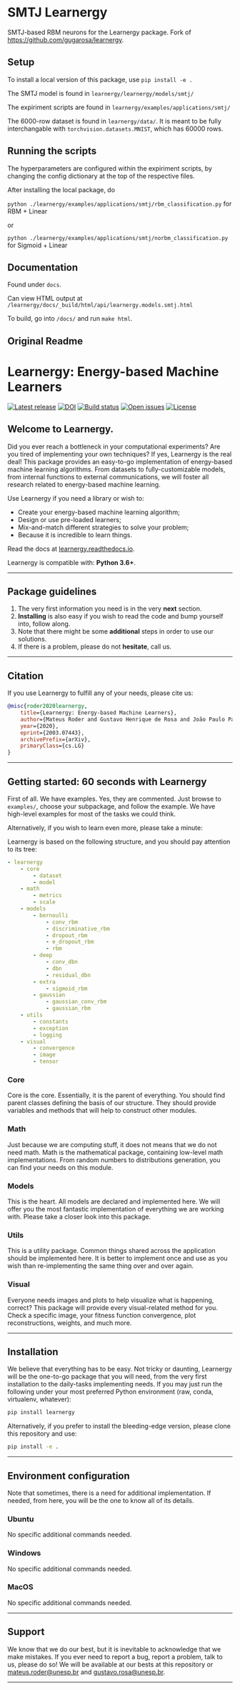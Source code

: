 # SMTJ Learnergy
SMTJ-based RBM neurons for the Learnergy package. Fork of https://github.com/gugarosa/learnergy.

## Setup
To install a local version of this package, use
`pip install -e .`

The SMTJ model is found in
`learnergy/learnergy/models/smtj/`

The expiriment scripts are found in
`learnergy/examples/applications/smtj/`

The 6000-row dataset is found in 
`learnergy/data/`.
It is meant to be fully interchangable with `torchvision.datasets.MNIST`, which has 60000 rows.

## Running the scripts

The hyperparameters are configured within the expiriment scripts, by changing the config dictionary at the top of the respective files.

After installing the local package, do

`python ./learnergy/examples/applications/smtj/rbm_classification.py` for RBM + Linear

or

`python ./learnergy/examples/applications/smtj/norbm_classification.py` for Sigmoid + Linear

## Documentation
Found under `docs`.

Can view HTML output at `/learnergy/docs/_build/html/api/learnergy.models.smtj.html`

To build, go into `/docs/` and run `make html`.

## Original Readme
# Learnergy: Energy-based Machine Learners

[![Latest release](https://img.shields.io/github/release/gugarosa/learnergy.svg)](https://github.com/gugarosa/learnergy/releases)
[![DOI](http://img.shields.io/badge/DOI-10.5281/zenodo.4390744-006DB9.svg)](https://doi.org/10.5281/zenodo.4390744)
[![Build status](https://img.shields.io/travis/com/gugarosa/learnergy/master.svg)](https://github.com/gugarosa/learnergy/releases)
[![Open issues](https://img.shields.io/github/issues/gugarosa/learnergy.svg)](https://github.com/gugarosa/learnergy/issues)
[![License](https://img.shields.io/github/license/gugarosa/learnergy.svg)](https://github.com/gugarosa/learnergy/blob/master/LICENSE)

## Welcome to Learnergy.

Did you ever reach a bottleneck in your computational experiments? Are you tired of implementing your own techniques? If yes, Learnergy is the real deal! This package provides an easy-to-go implementation of energy-based machine learning algorithms. From datasets to fully-customizable models, from internal functions to external communications, we will foster all research related to energy-based machine learning.

Use Learnergy if you need a library or wish to:

* Create your energy-based machine learning algorithm;
* Design or use pre-loaded learners;
* Mix-and-match different strategies to solve your problem;
* Because it is incredible to learn things.

Read the docs at [learnergy.readthedocs.io](https://learnergy.readthedocs.io).

Learnergy is compatible with: **Python 3.6+**.

---

## Package guidelines

1. The very first information you need is in the very **next** section.
2. **Installing** is also easy if you wish to read the code and bump yourself into, follow along.
3. Note that there might be some **additional** steps in order to use our solutions.
4. If there is a problem, please do not **hesitate**, call us.

---

## Citation

If you use Learnergy to fulfill any of your needs, please cite us:

```BibTex
@misc{roder2020learnergy,
    title={Learnergy: Energy-based Machine Learners},
    author={Mateus Roder and Gustavo Henrique de Rosa and João Paulo Papa},
    year={2020},
    eprint={2003.07443},
    archivePrefix={arXiv},
    primaryClass={cs.LG}
}
```

---

## Getting started: 60 seconds with Learnergy

First of all. We have examples. Yes, they are commented. Just browse to `examples/`, choose your subpackage, and follow the example. We have high-level examples for most of the tasks we could think.

Alternatively, if you wish to learn even more, please take a minute:

Learnergy is based on the following structure, and you should pay attention to its tree:

```yaml
- learnergy
    - core
        - dataset
        - model
    - math
        - metrics
        - scale
    - models
        - bernoulli
            - conv_rbm
            - discriminative_rbm
            - dropout_rbm
            - e_dropout_rbm
            - rbm
        - deep
            - conv_dbn
            - dbn
            - residual_dbn
        - extra
            - sigmoid_rbm
        - gaussian
            - gaussian_conv_rbm
            - gaussian_rbm
    - utils
        - constants
        - exception
        - logging
    - visual
        - convergence
        - image
        - tensor
```

### Core

Core is the core. Essentially, it is the parent of everything. You should find parent classes defining the basis of our structure. They should provide variables and methods that will help to construct other modules.

### Math

Just because we are computing stuff, it does not means that we do not need math. Math is the mathematical package, containing low-level math implementations. From random numbers to distributions generation, you can find your needs on this module.

### Models

This is the heart. All models are declared and implemented here. We will offer you the most fantastic implementation of everything we are working with. Please take a closer look into this package.

### Utils

This is a utility package. Common things shared across the application should be implemented here. It is better to implement once and use as you wish than re-implementing the same thing over and over again.

### Visual

Everyone needs images and plots to help visualize what is happening, correct? This package will provide every visual-related method for you. Check a specific image, your fitness function convergence, plot reconstructions, weights, and much more.

---

## Installation

We believe that everything has to be easy. Not tricky or daunting, Learnergy will be the one-to-go package that you will need, from the very first installation to the daily-tasks implementing needs. If you may just run the following under your most preferred Python environment (raw, conda, virtualenv, whatever):

```bash
pip install learnergy
```

Alternatively, if you prefer to install the bleeding-edge version, please clone this repository and use:

```bash
pip install -e .
```

---

## Environment configuration

Note that sometimes, there is a need for additional implementation. If needed, from here, you will be the one to know all of its details.

### Ubuntu

No specific additional commands needed.

### Windows

No specific additional commands needed.

### MacOS

No specific additional commands needed.

---

## Support

We know that we do our best, but it is inevitable to acknowledge that we make mistakes. If you ever need to report a bug, report a problem, talk to us, please do so! We will be available at our bests at this repository or mateus.roder@unesp.br and gustavo.rosa@unesp.br.

---
